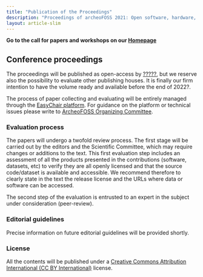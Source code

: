 ```yaml
---
title: "Publication of the Proceedings"
description: "Proceedings of archeoFOSS 2021: Open software, hardware, processes, data and formats in archaeological research"
layout: article-slim
---
```


**Go to the call for papers and workshops on our [Homepage](./index)**

## Conference proceedings

The proceedings will be published as open-access by [?????](), but we reserve also the possibility to evaluate other publishing houses. It is finally our firm intention to have the volume ready and available before the end of 2022?.

The process of paper collecting and evaluating will be entirely managed through the [EasyChair platform](https://easychair.org/conferences/?conf=archeofoss2020). For guidance on the platform or technical issues please write to [ArcheoFOSS Organizing Committee](mailto:archeofoss@gmail.com).

### Evaluation process

The papers will undergo a twofold review process. The first stage will be carried out by the editors and the Scientific Committee, which may require changes or additions to the text. This first evaluation step includes an assessment of all the products presented in the contributions (software, datasets, etc) to verify they are all openly licensed and that the source code/dataset is available and accessible. We recommend therefore to clearly state in the text the release license and the URLs where data or software can be accessed.

The second step of the evaluation is entrusted to an expert in the subject under consideration (peer-review).

### Editorial guidelines

Precise information on future editorial guidelines will be provided shortly.

### License

All the contents will be published under a [Creative Commons Attribution International (CC BY International)](https://creativecommons.org/licenses/by/4.0/) license.
